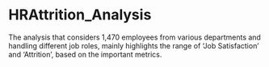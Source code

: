 # HRAttrition_Analysis
The analysis that considers 1,470 employees from various departments and handling different job roles, mainly highlights the range of ‘Job Satisfaction’ and ‘Attrition’, based on the important metrics.  
